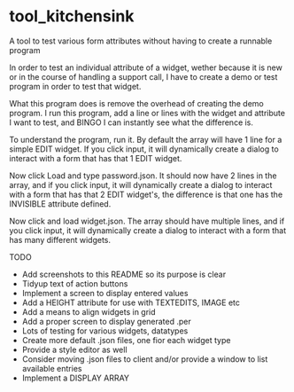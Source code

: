 # tool_kitchensink
A tool to test various form attributes without having to create a runnable program

In order to test an individual attribute of a widget, wether because it is new or in the course of handling a support call, I have to create a demo or test program in order to test that widget.

What this program does is remove the overhead of creating the demo program.  I run this program, add a line or lines with the widget and attribute I want to test, and BINGO I can instantly see what the difference is.

To understand the program, run it.  By default the array will have 1 line for a simple EDIT widget.  If you click input, it will dynamically create a dialog to interact with a form that has that 1 EDIT widget.

Now click Load and type password.json.  It should now have 2 lines in the array, and if you click input, it will dynamically create a dialog to interact with a form that has that 2 EDIT widget's, the difference is that one has the INVISIBLE attribute defined.

Now click and load widget.json.  The array should have multiple lines, and if you click input, it will dynamically create a dialog to interact with a form that has many different widgets.

TODO

* Add screenshots to this README so its purpose is clear
* Tidyup text of action buttons
* Implement a screen to display entered values
* Add a HEIGHT attribute for use with TEXTEDITS, IMAGE etc
* Add a means to align widgets in grid
* Add a proper screen to display generated .per
* Lots of testing for various widgets, datatypes
* Create more default .json files, one fior each widget type
* Provide a style editor as well
* Consider moving .json files to client and/or provide a window to list available entries
* Implement a DISPLAY ARRAY

